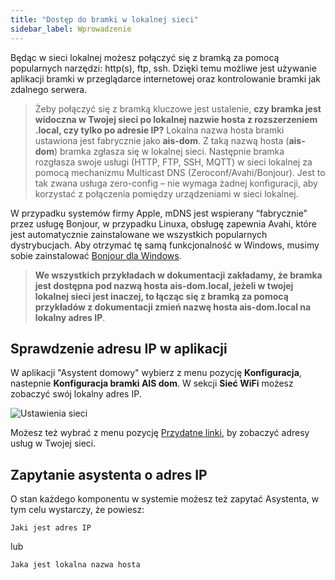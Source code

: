 ```yaml
---
title: "Dostęp do bramki w lokalnej sieci"
sidebar_label: Wprowadzenie
---
```


Będąc w sieci lokalnej możesz połączyć się z bramką za pomocą popularnych narzędzi: http(s), ftp, ssh. Dzięki temu możliwe jest używanie aplikacji bramki w przeglądarce internetowej oraz kontrolowanie bramki jak zdalnego serwera.


> Żeby połączyć się z bramką kluczowe jest ustalenie, **czy bramka jest widoczna w Twojej sieci po lokalnej nazwie hosta z rozszerzeniem .local, czy tylko po adresie IP?** Lokalna nazwa hosta bramki ustawiona jest fabrycznie jako **ais-dom**. Z taką nazwą  hosta (**ais-dom**) bramka zgłasza się w lokalnej sieci. Następnie bramka rozgłasza swoje usługi (HTTP, FTP, SSH, MQTT) w sieci lokalnej za pomocą mechanizmu Multicast DNS (Zeroconf/Avahi/Bonjour). Jest to tak zwana usługa zero-config – nie wymaga żadnej konfiguracji, aby korzystać z połączenia pomiędzy urządzeniami w sieci lokalnej.

W przypadku systemów firmy Apple, mDNS jest wspierany “fabrycznie” przez usługę Bonjour, w przypadku Linuxa, obsługę zapewnia Avahi, które jest automatycznie zainstalowane we wszystkich popularnych dystrybucjach. Aby otrzymać tę samą funkcjonalność w Windows, musimy sobie zainstalować [Bonjour dla Windows](https://support.apple.com/kb/dl999?locale=pl_PL).

>**We wszystkich przykładach w dokumentacji zakładamy, że bramka jest dostępna pod nazwą hosta ais-dom.local, jeżeli w twojej lokalnej sieci jest inaczej, to łącząc się z bramką za pomocą przykładów z dokumentacji zmień nazwę hosta ais-dom.local na lokalny adres IP**.

## Sprawdzenie adresu IP w aplikacji

W aplikacji "Asystent domowy" wybierz z menu pozycję **Konfiguracja**, nastepnie **Konfiguracja bramki AIS dom**. W sekcji **Sieć WiFi** możesz zobaczyć swój lokalny adres IP.

![Ustawienia sieci](/AIS-docs/img/en/bramka/ais_bramka_ip_address.png)

Możesz też wybrać z menu pozycję [Przydatne linki](/AIS-docs/docs/en/next/ais_bramka_services.html), by zobaczyć adresy usług w Twojej sieci.


## Zapytanie asystenta o adres IP

O stan każdego komponentu w systemie możesz też zapytać Asystenta, w tym celu wystarczy, że powiesz:

```text
Jaki jest adres IP
```

lub

```text
Jaka jest lokalna nazwa hosta
```

